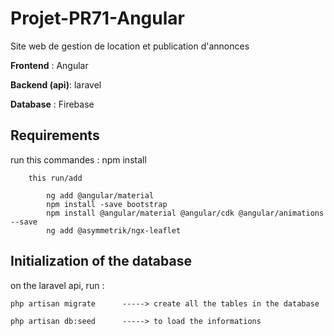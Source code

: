 # Projet-PR71-Angular

  Site web de gestion de location et publication d'annonces

**Frontend** : Angular 

**Backend (api)**: laravel 

**Database** : Firebase

## Requirements 
  run this commandes : 
	npm install

        this run/add 
        
            ng add @angular/material 
            npm install -save bootstrap
            npm install @angular/material @angular/cdk @angular/animations --save
            ng add @asymmetrik/ngx-leaflet
  
## Initialization of the database 
  on the laravel api, run :
	
    php artisan migrate      -----> create all the tables in the database
		
    php artisan db:seed      -----> to load the informations

